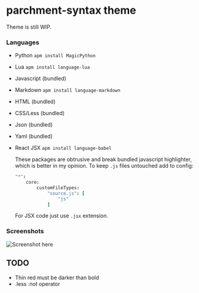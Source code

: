 # parchment-syntax theme

Theme is still WIP.

### Languages

- Python `apm install MagicPython`
- Lua `apm install language-lua`
- Javascript (bundled)
- Markdown `apm install language-markdown`
- HTML (bundled)
- CSS/Less (bundled)
- Json (bundled)
- Yaml (bundled)
- React JSX
    `apm install language-babel`

    These packages are obtrusive and break bundled javascript highlighter,
    which is better in my opinion. To keep `.js` files untouched add to config:

    ```coffee
    "*":
        core:
            customFileTypes:
                "source.js": [
                    "js"
                ]
    ```

    For JSX code just use `.jsx` extension.


### Screenshots

![Screenshot here](https://user-images.githubusercontent.com/3260024/34928484-ef81ff0a-f9ce-11e7-9e54-8b8542ade870.png)

## TODO

- Thin red must be darker than bold
- .less :not operator
